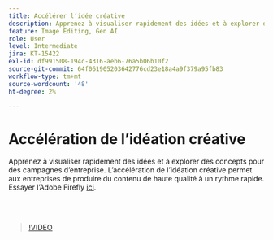 ```yaml
---
title: Accélérer l’idée créative
description: Apprenez à visualiser rapidement des idées et à explorer des concepts pour vos campagnes d’entreprise
feature: Image Editing, Gen AI
role: User
level: Intermediate
jira: KT-15422
exl-id: df991508-194c-4316-aeb6-76a5b06b10f2
source-git-commit: 64f061905203642776cd23e18a4a9f379a95fb83
workflow-type: tm+mt
source-wordcount: '48'
ht-degree: 2%

---
```


# Accélération de l’idéation créative

Apprenez à visualiser rapidement des idées et à explorer des concepts pour des campagnes d’entreprise. L’accélération de l’idéation créative permet aux entreprises de produire du contenu de haute qualité à un rythme rapide. Essayer l’Adobe Firefly [ici](https://firefly.adobe.com/).

<br> 

>[!VIDEO](https://video.tv.adobe.com/v/3428827?quality=12&learn=on&hidetitle=true)
